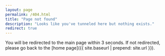 ```yaml
---
layout: page
permalink: /404.html
title: "Page not found"
description: "Looks like you've tunneled here but nothing exists."
redirect: true
---
```


You will be redirected to the main page within 3 seconds. If not redirected, please go back to the [home page]({{ site.baseurl | prepend: site.url }}).
